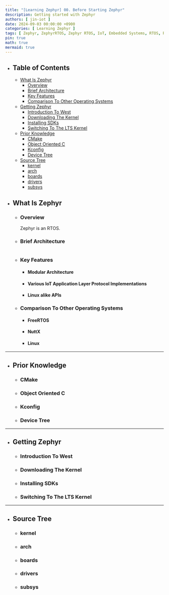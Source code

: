 ```yaml
---
title: "[Learning Zephyr] 00. Before Starting Zephyr"
description: Getting started with Zephyr
authors: [ jin-iot ]
date: 2024-09-03 00:00:00 +0900
categories: [ Learning Zephyr ]
tags: [ Zephyr, ZephyrRTOS, Zephyr RTOS, IoT, Embedded Systems, RTOS, Realtime Operating System ]
pin: true
math: true
mermaid: true
---
```


 - ## Table of Contents 
     * [What Is Zephyr](#what-is-zephyr)
         * [Overview](#overview)
         * [Brief Architecture](#brief-architecture)
         * [Key Features](#key-features)
         * [Comparison To Other Operating Systems](#comparison-to-other-operating-systems)
     * [Getting Zephyr](#getting-zephyr)
        * [Introduction To West](#downloading-the-kernel)
        * [Downloading The Kernel](#downloading-the-kernel)
        * [Installing SDKs](#installing-sdks)
        * [Switching To The LTS Kernel](#switching-to-the-lts-kernel)
     * [Prior Knowledge](#prior-knowledge)
         * [CMake](#cmake)
         * [Object Oriented C](#c)
         * [Kconfig](#kconfig)
         * [Device Tree](#devicce-tree)
     * [Source Tree](#source-tree)
         * [kernel](#kernel)
         * [arch](#arch)
         * [boards](#boards)
         * [drivers](#drivers)
         * [subsys](#subsys)


 - ## What Is Zephyr
     - ### Overview
        Zephyr is an RTOS.

     - ### Brief Architecture

    ```Mermaid

    ```

     - ### Key Features
        - #### Modular Architecture
        - #### Various IoT Application Layer Protocol Implementations
        - #### Linux alike APIs


     - ### Comparison To Other Operating Systems
        - #### FreeRTOS
        - #### NuttX
        - #### Linux

---

 - ## Prior Knowledge
     - ### CMake
     - ### Object Oriented C
     - ### Kconfig
     - ### Device Tree

---
 - ## Getting Zephyr
     - ### Introduction To West
     - ### Downloading The Kernel
     - ### Installing SDKs
     - ### Switching To The LTS Kernel

---

 - ## Source Tree
     - ### kernel
     - ### arch
     - ### boards
     - ### drivers
     - ### subsys